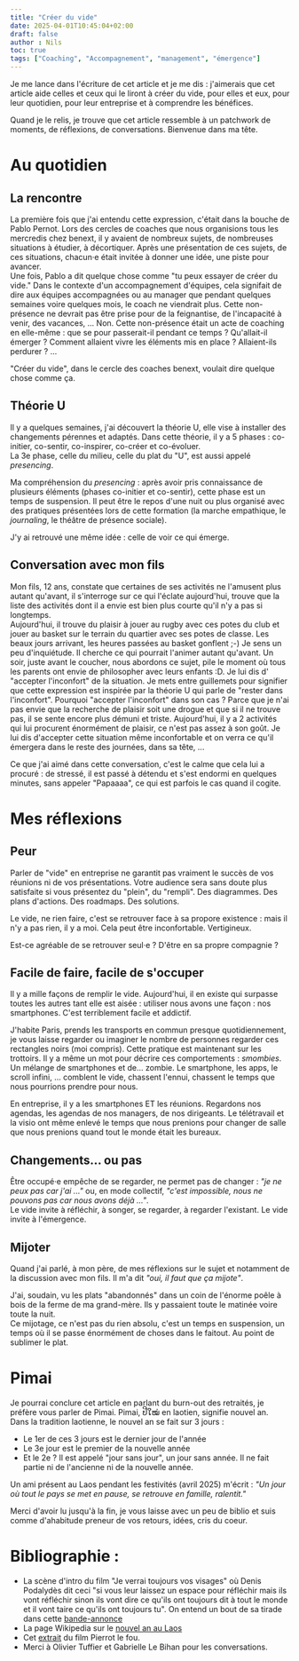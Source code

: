 ```yaml
---
title: "Créer du vide"
date: 2025-04-01T10:45:04+02:00
draft: false
author : Nils
toc: true
tags: ["Coaching", "Accompagnement", "management", "émergence"]
---
```


Je me lance dans l'écriture de cet article et je me dis : j'aimerais que cet article aide celles et ceux qui le liront à créer du vide, pour elles et eux, pour leur quotidien, pour leur entreprise et à comprendre les bénéfices.

Quand je le relis, je trouve que cet article ressemble à un patchwork de moments, de réflexions, de conversations. Bienvenue dans ma tête. 

# Au quotidien
## La rencontre
La première fois que j'ai entendu cette expression, c'était dans la bouche de Pablo Pernot. Lors des cercles de coaches que nous organisions tous les mercredis chez benext, il y avaient de nombreux sujets, de nombreuses situations à étudier, à décortiquer. Après une présentation de ces sujets, de ces situations, chacun·e était invitée à donner une idée, une piste pour avancer.  
Une fois, Pablo a dit quelque chose comme "tu peux essayer de créer du vide." Dans le contexte d'un accompagnement d'équipes, cela signifait de dire aux équipes accompagnées ou au manager que pendant quelques semaines voire quelques mois, le coach ne viendrait plus. Cette non-présence ne devrait pas être prise pour de la feignantise, de l'incapacité à venir, des vacances, ... Non. Cette non-présence était un acte de coaching en elle-même : que se pour passerait-il pendant ce temps ? Qu'allait-il émerger ? Comment allaient vivre les éléments mis en place ? Allaient-ils perdurer ? ...  

"Créer du vide", dans le cercle des coaches benext, voulait dire quelque chose comme ça. 


## Théorie U
Il y a quelques semaines, j'ai découvert la théorie U, elle vise à installer des changements pérennes et adaptés. Dans cette théorie, il y a 5 phases : co-initier, co-sentir, co-inspirer, co-créer et co-évoluer.  
La 3e phase, celle du milieu, celle du plat du "U", est aussi appelé *presencing*.

Ma compréhension du *presencing* : après avoir pris connaissance de plusieurs éléments (phases co-initier et co-sentir), cette phase est un temps de suspension. Il peut être le repos d'une nuit ou plus organisé avec des pratiques présentées lors de cette formation (la marche empathique, le *journaling*, le théâtre de présence sociale).

J'y ai retrouvé une même idée : celle de voir ce qui émerge.


## Conversation avec mon fils

Mon fils, 12 ans, constate que certaines de ses activités ne l'amusent plus autant qu'avant, il s'interroge sur ce qui l'éclate aujourd'hui, trouve que la liste des activités dont il a envie est bien plus courte qu'il n'y a pas si longtemps.  
Aujourd'hui, il trouve du plaisir à jouer au rugby avec ces potes du club et jouer au basket sur le terrain du quartier avec ses potes de classe. Les beaux jours arrivant, les heures passées au basket gonflent ;-)
Je sens un peu d'inquiétude. Il cherche ce qui pourrait l'animer autant qu'avant.
Un soir, juste avant le coucher, nous abordons ce sujet, pile le moment où tous les parents ont envie de philosopher avec leurs enfants :D. Je lui dis d' "accepter l'inconfort" de la situation. Je mets entre guillemets pour signifier que cette expression est inspirée par la théorie U qui parle de "rester dans l'inconfort".
Pourquoi "accepter l'inconfort" dans son cas ? Parce que je n'ai pas envie que la recherche de plaisir soit une drogue et que si il ne trouve pas, il se sente encore plus démuni et triste.
Aujourd'hui, il y a 2 activités qui lui procurent énormément de plaisir, ce n'est pas assez à son goût. Je lui dis d'accepter cette situation même inconfortable et on verra ce qu'il émergera dans le reste des journées, dans sa tête, ...

Ce que j'ai aimé dans cette conversation, c'est le calme que cela lui a procuré : de stressé, il est passé à détendu et s'est endormi en quelques minutes, sans appeler "Papaaaa", ce qui est parfois le cas quand il cogite.

# Mes réflexions

## Peur

Parler de "vide" en entreprise ne garantit pas vraiment le succès de vos réunions ni de vos présentations. Votre audience sera sans doute plus satisfaite si vous présentez du "plein", du "rempli". Des diagrammes. Des plans d'actions. Des roadmaps. Des solutions.  
  
Le vide, ne rien faire, c'est se retrouver face à sa propore existence : mais il n'y a pas rien, il y a moi. Cela peut être inconfortable. Vertigineux. 
  
Est-ce agréable de se retrouver seul·e ? D'être en sa propre compagnie ?  

## Facile de faire, facile de s'occuper

Il y a mille façons de remplir le vide. Aujourd'hui, il en existe qui surpasse toutes les autres tant elle est aisée : utiliser nous avons une façon : nos smartphones. C'est terriblement facile et addictif.

J'habite Paris, prends les transports en commun presque quotidiennement, je vous laisse regarder ou imaginer le nombre de personnes regarder ces rectangles noirs (moi compris). Cette pratique est maintenant sur les trottoirs. Il y a même un mot pour décrire ces comportements : *smombies*. Un mélange de smartphones et de... zombie. 
Le smartphone, les apps, le scroll infini, ... comblent le vide, chassent l'ennui, chassent le temps que nous pourrions prendre pour nous.

En entreprise, il y a les smartphones ET les réunions. Regardons nos agendas, les agendas de nos managers, de nos dirigeants. Le télétravail et la visio ont même enlevé le temps que nous prenions pour changer de salle que nous prenions quand tout le monde était les bureaux. 

## Changements... ou pas

Être occupé·e empêche de se regarder, ne permet pas de changer : *"je ne peux pas car j'ai ..."* ou, en mode collectif, *"c'est impossible, nous ne pouvons pas car nous avons déjà ..."*.  
Le vide invite à réfléchir, à songer, se regarder, à regarder l'existant. Le vide invite à l'émergence.


## Mijoter

Quand j'ai parlé, à mon père, de mes réflexions sur le sujet et notamment de la discussion avec mon fils. Il m'a dit *"oui, il faut que ça mijote"*.

J'ai, soudain, vu les plats "abandonnés" dans un coin de l'énorme poêle à bois de la ferme de ma grand-mère. Ils y passaient toute le matinée voire toute la nuit.  
Ce mijotage, ce n'est pas du rien absolu, c'est un temps en suspension, un temps où il se passe énormément de choses dans le faitout. Au point de sublimer le plat.

 
# Pimai

Je pourrai conclure cet article en parlant du burn-out des retraités, je préfère vous parler de Pimai. Pimai, ປີໃໝ່ en laotien, signifie nouvel an.  
Dans la tradition laotienne, le nouvel an se fait sur 3 jours :  
- Le 1er de ces 3 jours est le dernier jour de l'année
- Le 3e jour est le premier de la nouvelle année
- Et le 2e ? Il est appelé "jour sans jour", un jour sans année. Il ne fait partie ni de l'ancienne ni de la nouvelle année. 

Un ami présent au Laos pendant les festivités (avril 2025) m'écrit : *"Un jour où tout le pays se met en pause, se retrouve en famille, ralentit."*

Merci d'avoir lu jusqu'à la fin, je vous laisse avec un peu de biblio et suis comme d'ahabitude preneur de vos retours, idées, cris du coeur.



# Bibliographie : 

- La scène d'intro du film "Je verrai toujours vos visages" où Denis Podalydès dit ceci "si vous leur laissez un espace pour réfléchir mais ils vont réfléchir sinon ils vont dire ce qu'ils ont toujours dit à tout le monde et il vont taire ce qu'ils ont toujours tu". On entend un bout de sa tirade dans cette [bande-annonce](https://www.youtube.com/watch?v=eq3py0LHqD8)
- La page Wikipedia sur le [nouvel an au Laos](https://en.wikipedia.org/wiki/Lao_New_Year)
- Cet [extrait](https://www.youtube.com/watch?v=JzfSKE8ja3w&pp=ygU1cXUnZXN0IGNlIHF1ZSBqZSBwZXV4IGZhaXJlIGplIG5lIHNhaXMgcGFzIHF1b2kgZmFpcmU%3D) du film Pierrot le fou.
- Merci à Olivier Tuffier et Gabrielle Le Bihan pour les conversations.










